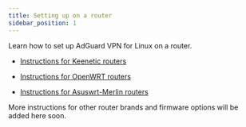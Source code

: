 ```yaml
---
title: Setting up on a router
sidebar_position: 1
---
```


Learn how to set up AdGuard VPN for Linux on a router.

- [Instructions for Keenetic routers](/adguard-vpn-for-linux/setting-up-on-a-router/keenetic.md)

- [Instructions for OpenWRT routers](/adguard-vpn-for-linux/setting-up-on-a-router/openwrt.md)

- [Instructions for Asuswrt-Merlin routers](/adguard-vpn-for-linux/setting-up-on-a-router/asuswrt-merlin.md)

More instructions for other router brands and firmware options will be added here soon.
